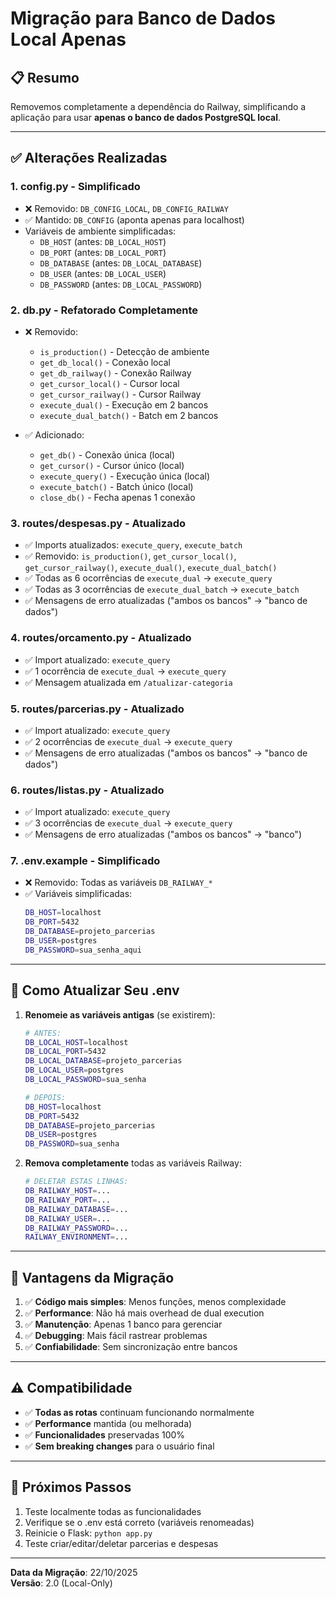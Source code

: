 # Migração para Banco de Dados Local Apenas

## 📋 Resumo

Removemos completamente a dependência do Railway, simplificando a aplicação para usar **apenas o banco de dados PostgreSQL local**.

---

## ✅ Alterações Realizadas

### 1. **config.py** - Simplificado
- ❌ Removido: `DB_CONFIG_LOCAL`, `DB_CONFIG_RAILWAY`
- ✅ Mantido: `DB_CONFIG` (aponta apenas para localhost)
- Variáveis de ambiente simplificadas:
  - `DB_HOST` (antes: `DB_LOCAL_HOST`)
  - `DB_PORT` (antes: `DB_LOCAL_PORT`)
  - `DB_DATABASE` (antes: `DB_LOCAL_DATABASE`)
  - `DB_USER` (antes: `DB_LOCAL_USER`)
  - `DB_PASSWORD` (antes: `DB_LOCAL_PASSWORD`)

### 2. **db.py** - Refatorado Completamente
- ❌ Removido:
  - `is_production()` - Detecção de ambiente
  - `get_db_local()` - Conexão local
  - `get_db_railway()` - Conexão Railway
  - `get_cursor_local()` - Cursor local
  - `get_cursor_railway()` - Cursor Railway
  - `execute_dual()` - Execução em 2 bancos
  - `execute_dual_batch()` - Batch em 2 bancos

- ✅ Adicionado:
  - `get_db()` - Conexão única (local)
  - `get_cursor()` - Cursor único (local)
  - `execute_query()` - Execução única (local)
  - `execute_batch()` - Batch único (local)
  - `close_db()` - Fecha apenas 1 conexão

### 3. **routes/despesas.py** - Atualizado
- ✅ Imports atualizados: `execute_query`, `execute_batch`
- ✅ Removido: `is_production()`, `get_cursor_local()`, `get_cursor_railway()`, `execute_dual()`, `execute_dual_batch()`
- ✅ Todas as 6 ocorrências de `execute_dual` → `execute_query`
- ✅ Todas as 3 ocorrências de `execute_dual_batch` → `execute_batch`
- ✅ Mensagens de erro atualizadas ("ambos os bancos" → "banco de dados")

### 4. **routes/orcamento.py** - Atualizado
- ✅ Import atualizado: `execute_query`
- ✅ 1 ocorrência de `execute_dual` → `execute_query`
- ✅ Mensagem atualizada em `/atualizar-categoria`

### 5. **routes/parcerias.py** - Atualizado
- ✅ Import atualizado: `execute_query`
- ✅ 2 ocorrências de `execute_dual` → `execute_query`
- ✅ Mensagens de erro atualizadas ("ambos os bancos" → "banco de dados")

### 6. **routes/listas.py** - Atualizado
- ✅ Import atualizado: `execute_query`
- ✅ 3 ocorrências de `execute_dual` → `execute_query`
- ✅ Mensagens de erro atualizadas ("ambos os bancos" → "banco")

### 7. **.env.example** - Simplificado
- ❌ Removido: Todas as variáveis `DB_RAILWAY_*`
- ✅ Variáveis simplificadas:
  ```bash
  DB_HOST=localhost
  DB_PORT=5432
  DB_DATABASE=projeto_parcerias
  DB_USER=postgres
  DB_PASSWORD=sua_senha_aqui
  ```

---

## 🔧 Como Atualizar Seu .env

1. **Renomeie as variáveis antigas** (se existirem):
   ```bash
   # ANTES:
   DB_LOCAL_HOST=localhost
   DB_LOCAL_PORT=5432
   DB_LOCAL_DATABASE=projeto_parcerias
   DB_LOCAL_USER=postgres
   DB_LOCAL_PASSWORD=sua_senha
   
   # DEPOIS:
   DB_HOST=localhost
   DB_PORT=5432
   DB_DATABASE=projeto_parcerias
   DB_USER=postgres
   DB_PASSWORD=sua_senha
   ```

2. **Remova completamente** todas as variáveis Railway:
   ```bash
   # DELETAR ESTAS LINHAS:
   DB_RAILWAY_HOST=...
   DB_RAILWAY_PORT=...
   DB_RAILWAY_DATABASE=...
   DB_RAILWAY_USER=...
   DB_RAILWAY_PASSWORD=...
   RAILWAY_ENVIRONMENT=...
   ```

---

## 🚀 Vantagens da Migração

1. ✅ **Código mais simples**: Menos funções, menos complexidade
2. ✅ **Performance**: Não há mais overhead de dual execution
3. ✅ **Manutenção**: Apenas 1 banco para gerenciar
4. ✅ **Debugging**: Mais fácil rastrear problemas
5. ✅ **Confiabilidade**: Sem sincronização entre bancos

---

## ⚠️ Compatibilidade

- ✅ **Todas as rotas** continuam funcionando normalmente
- ✅ **Performance** mantida (ou melhorada)
- ✅ **Funcionalidades** preservadas 100%
- ✅ **Sem breaking changes** para o usuário final

---

## 📝 Próximos Passos

1. Teste localmente todas as funcionalidades
2. Verifique se o .env está correto (variáveis renomeadas)
3. Reinicie o Flask: `python app.py`
4. Teste criar/editar/deletar parcerias e despesas

---

**Data da Migração**: 22/10/2025  
**Versão**: 2.0 (Local-Only)
